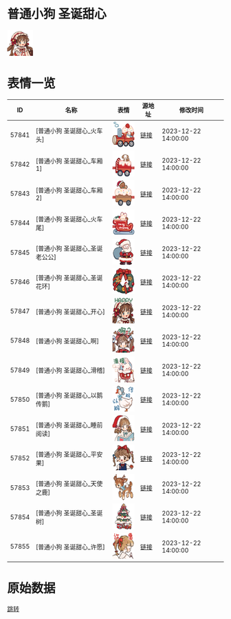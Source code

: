 # 普通小狗 圣诞甜心

<img src="./cover.png" height="60" alt="cover" />

# 表情一览

|ID|名称|表情|源地址|修改时间|
|----|----|----|----|----|
|57841|[普通小狗 圣诞甜心_火车头]|<img src="./pic/057841_%5B普通小狗 圣诞甜心_火车头%5D.png" height="60" alt="火车头"/>|[链接](https://i0.hdslb.com/bfs/garb/d30c737c0981551269f3e9151c6c7e6d5c9dc117.png)|2023-12-22 14:00:00|
|57842|[普通小狗 圣诞甜心_车厢1]|<img src="./pic/057842_%5B普通小狗 圣诞甜心_车厢1%5D.png" height="60" alt="车厢1"/>|[链接](https://i0.hdslb.com/bfs/garb/068497e00f5c42de0eafa519fb6562fbb87e824a.png)|2023-12-22 14:00:00|
|57843|[普通小狗 圣诞甜心_车厢2]|<img src="./pic/057843_%5B普通小狗 圣诞甜心_车厢2%5D.png" height="60" alt="车厢2"/>|[链接](https://i0.hdslb.com/bfs/garb/eb144df9dd3bc0c37c518645a26a660ab51bb1b6.png)|2023-12-22 14:00:00|
|57844|[普通小狗 圣诞甜心_火车尾]|<img src="./pic/057844_%5B普通小狗 圣诞甜心_火车尾%5D.png" height="60" alt="火车尾"/>|[链接](https://i0.hdslb.com/bfs/garb/782f20ef4de84463e882be89d9bfed12d0afee51.png)|2023-12-22 14:00:00|
|57845|[普通小狗 圣诞甜心_圣诞老公公]|<img src="./pic/057845_%5B普通小狗 圣诞甜心_圣诞老公公%5D.png" height="60" alt="圣诞老公公"/>|[链接](https://i0.hdslb.com/bfs/garb/b6e45d0d1f3c1c5b62113fb24aeda325bbacb3d8.png)|2023-12-22 14:00:00|
|57846|[普通小狗 圣诞甜心_圣诞花环]|<img src="./pic/057846_%5B普通小狗 圣诞甜心_圣诞花环%5D.png" height="60" alt="圣诞花环"/>|[链接](https://i0.hdslb.com/bfs/garb/43e6a5e234762a634bbe6d0855716fd6d0e83dbc.png)|2023-12-22 14:00:00|
|57847|[普通小狗 圣诞甜心_开心]|<img src="./pic/057847_%5B普通小狗 圣诞甜心_开心%5D.png" height="60" alt="开心"/>|[链接](https://i0.hdslb.com/bfs/garb/23a6ee2966ab8323d1e8af58716a5fffa4b8877b.png)|2023-12-22 14:00:00|
|57848|[普通小狗 圣诞甜心_啊]|<img src="./pic/057848_%5B普通小狗 圣诞甜心_啊%5D.png" height="60" alt="啊"/>|[链接](https://i0.hdslb.com/bfs/garb/d3f45893a50e0b4e8929ef4d6312ecd63e4253c2.png)|2023-12-22 14:00:00|
|57849|[普通小狗 圣诞甜心_滑稽]|<img src="./pic/057849_%5B普通小狗 圣诞甜心_滑稽%5D.png" height="60" alt="滑稽"/>|[链接](https://i0.hdslb.com/bfs/garb/904ce4e91707aaf65426c39c77c31364c95b5cd4.png)|2023-12-22 14:00:00|
|57850|[普通小狗 圣诞甜心_以鹅传鹅]|<img src="./pic/057850_%5B普通小狗 圣诞甜心_以鹅传鹅%5D.png" height="60" alt="以鹅传鹅"/>|[链接](https://i0.hdslb.com/bfs/garb/aeb3bfa2455367a01bd9b000c1139ed032d472b7.png)|2023-12-22 14:00:00|
|57851|[普通小狗 圣诞甜心_睡前阅读]|<img src="./pic/057851_%5B普通小狗 圣诞甜心_睡前阅读%5D.png" height="60" alt="睡前阅读"/>|[链接](https://i0.hdslb.com/bfs/garb/c93fa24299e132caa0a1ecce07dc3abc36d15b12.png)|2023-12-22 14:00:00|
|57852|[普通小狗 圣诞甜心_平安果]|<img src="./pic/057852_%5B普通小狗 圣诞甜心_平安果%5D.png" height="60" alt="平安果"/>|[链接](https://i0.hdslb.com/bfs/garb/8e93f146e7830c25c01e6eeac346b8f48754a27c.png)|2023-12-22 14:00:00|
|57853|[普通小狗 圣诞甜心_天使之鹿]|<img src="./pic/057853_%5B普通小狗 圣诞甜心_天使之鹿%5D.png" height="60" alt="天使之鹿"/>|[链接](https://i0.hdslb.com/bfs/garb/be1efe3faa9c4d93101e4f528b77c27ca6f3e2f0.png)|2023-12-22 14:00:00|
|57854|[普通小狗 圣诞甜心_圣诞树]|<img src="./pic/057854_%5B普通小狗 圣诞甜心_圣诞树%5D.png" height="60" alt="圣诞树"/>|[链接](https://i0.hdslb.com/bfs/garb/e1c5facdb45034b96bda7f4581564e36c0ac014d.png)|2023-12-22 14:00:00|
|57855|[普通小狗 圣诞甜心_许愿]|<img src="./pic/057855_%5B普通小狗 圣诞甜心_许愿%5D.png" height="60" alt="许愿"/>|[链接](https://i0.hdslb.com/bfs/garb/6b808a2d7e4080277637dd303c06f310268c7aa9.png)|2023-12-22 14:00:00|

# 原始数据

[跳转](./raw.json)

